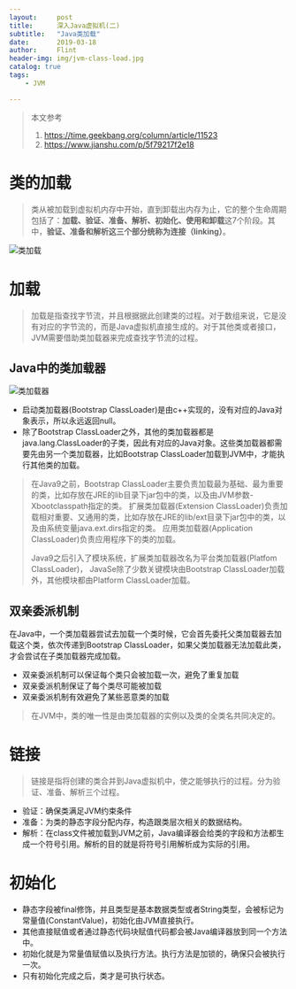 ```yaml
---
layout:     post
title:      深入Java虚拟机(二)
subtitle:   "Java类加载"
date:       2019-03-18
author:     Flint
header-img: img/jvm-class-load.jpg
catalog: true
tags:
    - JVM

---
```


> 本文参考
>
> 1. https://time.geekbang.org/column/article/11523
> 2. https://www.jianshu.com/p/5f79217f2e18

# 类的加载

> 类从被加载到虚拟机内存中开始，直到卸载出内存为止，它的整个生命周期包括了：**加载、验证、准备、解析、初始化、使用和卸载**这7个阶段。其中，**验证、准备和解析这三个部分统称为连接（linking）**。
>

![类加载](https://img-blog.csdn.net/20140317163048593)

# 加载

> 加载是指查找字节流，并且根据据此创建类的过程。对于数组来说，它是没有对应的字节流的，而是Java虚拟机直接生成的。对于其他类或者接口，JVM需要借助类加载器来完成查找字节流的过程。
>

## Java中的类加载器

![类加载器](https://upload-images.jianshu.io/upload_images/3251891-d34761b5a29e065b.png?imageMogr2/auto-orient/strip%7CimageView2/2/w/212/format/webp)

- 启动类加载器(Bootstrap ClassLoader)是由c++实现的，没有对应的Java对象表示，所以永远返回null。
- 除了Bootstrap ClassLoader之外，其他的类加载器都是java.lang.ClassLoader的子类，因此有对应的Java对象。这些类加载器都需要先由另一个类加载器，比如Bootstrap ClassLoader加载到JVM中，才能执行其他类的加载。

> 在Java9之前，Bootstrap ClassLoader主要负责加载最为基础、最为重要的类，比如存放在JRE的lib目录下jar包中的类，以及由JVM参数-Xbootclasspath指定的类。
> 扩展类加载器(Extension ClassLoader)负责加载相对重要、又通用的类，比如存放在JRE的lib/ext目录下jar包中的类，以及由系统变量java.ext.dirs指定的类。
> 应用类加载器(Application ClassLoader)负责应用程序下的类的加载。
>
> Java9之后引入了模块系统，扩展类加载器改名为平台类加载器(Platfom ClassLoader)， JavaSe除了少数关键模块由Bootstrap ClassLoader加载外，其他模块都由Platform ClassLoader加载。
> 

## 双亲委派机制
在Java中，一个类加载器尝试去加载一个类时候，它会首先委托父类加载器去加载这个类，依次传递到Bootstrap ClassLoader，如果父类加载器无法加载此类，才会尝试在子类加载器完成加载。

- 双亲委派机制可以保证每个类只会被加载一次，避免了重复加载
- 双亲委派机制保证了每个类尽可能被加载
- 双亲委派机制有效避免了某些恶意类的加载

> 在JVM中，类的唯一性是由类加载器的实例以及类的全类名共同决定的。
> 

# 链接
> 链接是指将创建的类合并到Java虚拟机中，使之能够执行的过程。分为验证、准备、解析三个过程。
> 

- 验证：确保类满足JVM约束条件
- 准备：为类的静态字段分配内存，构造跟类层次相关的数据结构。
- 解析：在class文件被加载到JVM之前，Java编译器会给类的字段和方法都生成一个符号引用。解析的目的就是将符号引用解析成为实际的引用。

# 初始化

- 静态字段被final修饰，并且类型是基本数据类型或者String类型，会被标记为常量值(ConstantValue)，初始化由JVM直接执行。
- 其他直接赋值或者通过静态代码块赋值代码都会被Java编译器放到同一个方法中<clinit>。
- 初始化就是为常量值赋值以及执行<clinit>方法。执行<clinit>方法是加锁的，确保只会被执行一次。
- 只有初始化完成之后，类才是可执行状态。
